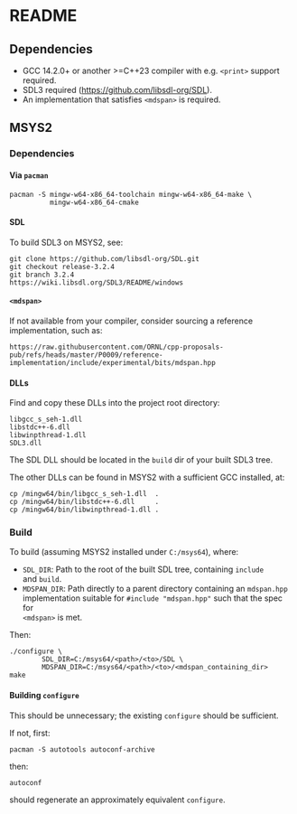 # README

## Dependencies

- GCC 14.2.0+ or another >=C++23 compiler with e.g. `<print>` support required.
- SDL3 required (https://github.com/libsdl-org/SDL).
- An implementation that satisfies `<mdspan>` is required.

## MSYS2

### Dependencies

#### Via `pacman`

    pacman -S mingw-w64-x86_64-toolchain mingw-w64-x86_64-make \
              mingw-w64-x86_64-cmake

#### SDL

To build SDL3 on MSYS2, see:

    git clone https://github.com/libsdl-org/SDL.git
    git checkout release-3.2.4
    git branch 3.2.4
    https://wiki.libsdl.org/SDL3/README/windows

#### `<mdspan>`

If not available from your compiler, consider sourcing a reference
implementation, such as:

    https://raw.githubusercontent.com/ORNL/cpp-proposals-pub/refs/heads/master/P0009/reference-implementation/include/experimental/bits/mdspan.hpp

#### DLLs

Find and copy these DLLs into the project root directory:

    libgcc_s_seh-1.dll
    libstdc++-6.dll
    libwinpthread-1.dll
    SDL3.dll

The SDL DLL should be located in the `build` dir of your built SDL3 tree.

The other DLLs can be found in MSYS2 with a sufficient GCC installed, at:

    cp /mingw64/bin/libgcc_s_seh-1.dll  .
    cp /mingw64/bin/libstdc++-6.dll     .
    cp /mingw64/bin/libwinpthread-1.dll .

### Build

To build (assuming MSYS2 installed under `C:/msys64`), where:

- `SDL_DIR`: Path to the root of the built SDL tree, containing `include`  
and `build`.
- `MDSPAN_DIR`: Path directly to a parent directory containing an `mdspan.hpp`  
implementation suitable for `#include "mdspan.hpp"` such that the spec for  
`<mdspan>` is met.

Then:

    ./configure \
            SDL_DIR=C:/msys64/<path>/<to>/SDL \
            MDSPAN_DIR=C:/msys64/<path>/<to>/<mdspan_containing_dir>
    make

#### Building `configure`

This should be unnecessary; the existing `configure` should be sufficient.

If not, first:

    pacman -S autotools autoconf-archive

then:

    autoconf

should regenerate an approximately equivalent `configure`.